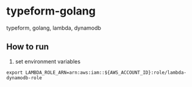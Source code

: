 # typeform-golang
typeform, golang, lambda, dynamodb

## How to run

1. set environment variables
```
export LAMBDA_ROLE_ARN=arn:aws:iam::${AWS_ACCOUNT_ID}:role/lambda-dynamodb-role
```
